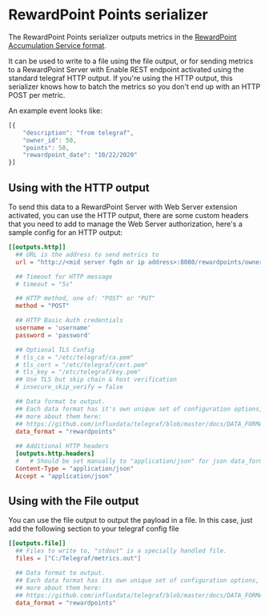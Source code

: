 # RewardPoint Points serializer

The RewardPoint Points serializer outputs metrics in the [RewardPoint Accumulation Service format][RewardPoint-format].

It can be used to write to a file using the file output, or for sending metrics to a RewardPoint Server with Enable REST endpoint activated using the standard telegraf HTTP output.
If you're using the HTTP output, this serializer knows how to batch the metrics so you don't end up with an HTTP POST per metric.

[RewardPoint-format]: https://github.com/ravibeta/RewardPoints/blob/main/rewardpoints/spring-rewardpoint-rest-rewardpoint/src/main/java/org/springframework/samples/rewardpoint/model/RewardPoint.java


An example event looks like:
```javascript
[{
    "description": "from telegraf",
    "owner_id": 50,
    "points": 50,
    "rewardpoint_date": "10/22/2020"
}]
```
## Using with the HTTP output

To send this data to a RewardPoint Server with Web Server extension activated, you can use the HTTP output, there are some custom headers that you need to add to manage the Web Server authorization, here's a sample config for an HTTP output:

```toml
[[outputs.http]]
  ## URL is the address to send metrics to
  url = "http://<mid server fqdn or ip address>:8080/rewardpoints/owner/owner_id/"

  ## Timeout for HTTP message
  # timeout = "5s"

  ## HTTP method, one of: "POST" or "PUT"
  method = "POST"

  ## HTTP Basic Auth credentials
  username = 'username'
  password = 'password'

  ## Optional TLS Config
  # tls_ca = "/etc/telegraf/ca.pem"
  # tls_cert = "/etc/telegraf/cert.pem"
  # tls_key = "/etc/telegraf/key.pem"
  ## Use TLS but skip chain & host verification
  # insecure_skip_verify = false

  ## Data format to output.
  ## Each data format has it's own unique set of configuration options, read
  ## more about them here:
  ## https://github.com/influxdata/telegraf/blob/master/docs/DATA_FORMATS_OUTPUT.md
  data_format = "rewardpoints"
  
  ## Additional HTTP headers
  [outputs.http.headers]
  #   # Should be set manually to "application/json" for json data_format
  Content-Type = "application/json"
  Accept = "application/json"
```


## Using with the File output

You can use the file output to output the payload in a file. 
In this case, just add the following section to your telegraf config file

```toml
[[outputs.file]]
  ## Files to write to, "stdout" is a specially handled file.
  files = ["C:/Telegraf/metrics.out"]

  ## Data format to output.
  ## Each data format has its own unique set of configuration options, read
  ## more about them here:
  ## https://github.com/influxdata/telegraf/blob/master/docs/DATA_FORMATS_OUTPUT.md
  data_format = "rewardpoints"
```
